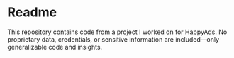 # Readme

This repository contains code from a project I worked on for HappyAds.
No proprietary data, credentials, or sensitive information are included—only generalizable code and insights.

